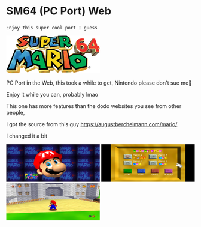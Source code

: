 # SM64 (PC Port) Web

    Enjoy this super cool port I guess

<img src="images/SuperMario64.png" alt="Alt text" title="Optional title" width="250" height="100">

PC Port in the Web, this took a while to get, 
Nintendo please don't sue me😬

Enjoy it while you can, probably lmao

This one has more features than the dodo websites you see from other people, 

I got the source from this guy
https://augustberchelmann.com/mario/

I changed it a bit

<img src="screenshots/1.png" alt="Alt text" title="Optional title" width="250" height="100">
<img src="screenshots/2.png" alt="Alt text" title="Optional title" width="250" height="100">
<img src="screenshots/3.png" alt="Alt text" title="Optional title" width="250" height="100">
